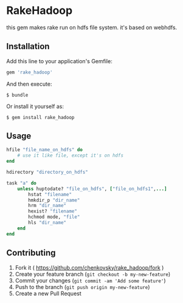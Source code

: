 # RakeHadoop

this gem makes rake run on hdfs file system. it's based on webhdfs.


## Installation

Add this line to your application's Gemfile:

```ruby
gem 'rake_hadoop'
```

And then execute:

    $ bundle

Or install it yourself as:

    $ gem install rake_hadoop

## Usage

```ruby
hfile "file_name_on_hdfs" do 
    # use it like file, except it's on hdfs
end

hdirectory "directory_on_hdfs"

task "a" do
    unless huptodate? "file_on_hdfs", ["file_on_hdfs1",...]
        hstat "filename"
        hmkdir_p "dir_name"
        hrm "dir_name"
        hexist? "filename"
        hchmod mode, "file"
        hls "dir_name"
    end
end
```

## Contributing

1. Fork it ( https://github.com/chenkovsky/rake_hadoop/fork )
2. Create your feature branch (`git checkout -b my-new-feature`)
3. Commit your changes (`git commit -am 'Add some feature'`)
4. Push to the branch (`git push origin my-new-feature`)
5. Create a new Pull Request
